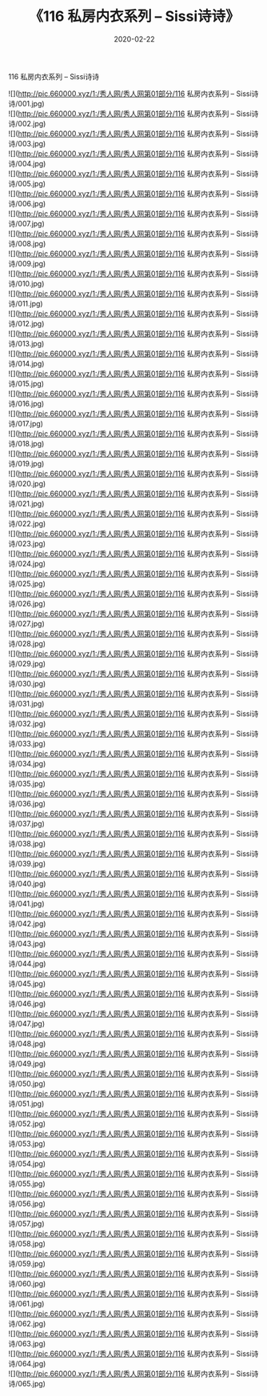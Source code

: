 ﻿---
layout: post
title:  《116 私房内衣系列 – Sissi诗诗》
date:   2020-02-22
img: http://pic.660000.xyz/1:/秀人网/秀人网第01部分/116 私房内衣系列 – Sissi诗诗/000.jpg
categories: [美女, 清纯, 唯美]
---

116 私房内衣系列 – Sissi诗诗

  ![](http://pic.660000.xyz/1:/秀人网/秀人网第01部分/116 私房内衣系列 – Sissi诗诗/001.jpg) <br> ![](http://pic.660000.xyz/1:/秀人网/秀人网第01部分/116 私房内衣系列 – Sissi诗诗/002.jpg) <br> ![](http://pic.660000.xyz/1:/秀人网/秀人网第01部分/116 私房内衣系列 – Sissi诗诗/003.jpg) <br> ![](http://pic.660000.xyz/1:/秀人网/秀人网第01部分/116 私房内衣系列 – Sissi诗诗/004.jpg) <br> ![](http://pic.660000.xyz/1:/秀人网/秀人网第01部分/116 私房内衣系列 – Sissi诗诗/005.jpg) <br> ![](http://pic.660000.xyz/1:/秀人网/秀人网第01部分/116 私房内衣系列 – Sissi诗诗/006.jpg) <br> ![](http://pic.660000.xyz/1:/秀人网/秀人网第01部分/116 私房内衣系列 – Sissi诗诗/007.jpg) <br> ![](http://pic.660000.xyz/1:/秀人网/秀人网第01部分/116 私房内衣系列 – Sissi诗诗/008.jpg) <br> ![](http://pic.660000.xyz/1:/秀人网/秀人网第01部分/116 私房内衣系列 – Sissi诗诗/009.jpg) <br> ![](http://pic.660000.xyz/1:/秀人网/秀人网第01部分/116 私房内衣系列 – Sissi诗诗/010.jpg) <br> ![](http://pic.660000.xyz/1:/秀人网/秀人网第01部分/116 私房内衣系列 – Sissi诗诗/011.jpg) <br> ![](http://pic.660000.xyz/1:/秀人网/秀人网第01部分/116 私房内衣系列 – Sissi诗诗/012.jpg) <br> ![](http://pic.660000.xyz/1:/秀人网/秀人网第01部分/116 私房内衣系列 – Sissi诗诗/013.jpg) <br> ![](http://pic.660000.xyz/1:/秀人网/秀人网第01部分/116 私房内衣系列 – Sissi诗诗/014.jpg) <br> ![](http://pic.660000.xyz/1:/秀人网/秀人网第01部分/116 私房内衣系列 – Sissi诗诗/015.jpg) <br> ![](http://pic.660000.xyz/1:/秀人网/秀人网第01部分/116 私房内衣系列 – Sissi诗诗/016.jpg) <br> ![](http://pic.660000.xyz/1:/秀人网/秀人网第01部分/116 私房内衣系列 – Sissi诗诗/017.jpg) <br> ![](http://pic.660000.xyz/1:/秀人网/秀人网第01部分/116 私房内衣系列 – Sissi诗诗/018.jpg) <br> ![](http://pic.660000.xyz/1:/秀人网/秀人网第01部分/116 私房内衣系列 – Sissi诗诗/019.jpg) <br> ![](http://pic.660000.xyz/1:/秀人网/秀人网第01部分/116 私房内衣系列 – Sissi诗诗/020.jpg) <br> ![](http://pic.660000.xyz/1:/秀人网/秀人网第01部分/116 私房内衣系列 – Sissi诗诗/021.jpg) <br> ![](http://pic.660000.xyz/1:/秀人网/秀人网第01部分/116 私房内衣系列 – Sissi诗诗/022.jpg) <br> ![](http://pic.660000.xyz/1:/秀人网/秀人网第01部分/116 私房内衣系列 – Sissi诗诗/023.jpg) <br> ![](http://pic.660000.xyz/1:/秀人网/秀人网第01部分/116 私房内衣系列 – Sissi诗诗/024.jpg) <br> ![](http://pic.660000.xyz/1:/秀人网/秀人网第01部分/116 私房内衣系列 – Sissi诗诗/025.jpg) <br> ![](http://pic.660000.xyz/1:/秀人网/秀人网第01部分/116 私房内衣系列 – Sissi诗诗/026.jpg) <br> ![](http://pic.660000.xyz/1:/秀人网/秀人网第01部分/116 私房内衣系列 – Sissi诗诗/027.jpg) <br> ![](http://pic.660000.xyz/1:/秀人网/秀人网第01部分/116 私房内衣系列 – Sissi诗诗/028.jpg) <br> ![](http://pic.660000.xyz/1:/秀人网/秀人网第01部分/116 私房内衣系列 – Sissi诗诗/029.jpg) <br> ![](http://pic.660000.xyz/1:/秀人网/秀人网第01部分/116 私房内衣系列 – Sissi诗诗/030.jpg) <br> ![](http://pic.660000.xyz/1:/秀人网/秀人网第01部分/116 私房内衣系列 – Sissi诗诗/031.jpg) <br> ![](http://pic.660000.xyz/1:/秀人网/秀人网第01部分/116 私房内衣系列 – Sissi诗诗/032.jpg) <br> ![](http://pic.660000.xyz/1:/秀人网/秀人网第01部分/116 私房内衣系列 – Sissi诗诗/033.jpg) <br> ![](http://pic.660000.xyz/1:/秀人网/秀人网第01部分/116 私房内衣系列 – Sissi诗诗/034.jpg) <br> ![](http://pic.660000.xyz/1:/秀人网/秀人网第01部分/116 私房内衣系列 – Sissi诗诗/035.jpg) <br> ![](http://pic.660000.xyz/1:/秀人网/秀人网第01部分/116 私房内衣系列 – Sissi诗诗/036.jpg) <br> ![](http://pic.660000.xyz/1:/秀人网/秀人网第01部分/116 私房内衣系列 – Sissi诗诗/037.jpg) <br> ![](http://pic.660000.xyz/1:/秀人网/秀人网第01部分/116 私房内衣系列 – Sissi诗诗/038.jpg) <br> ![](http://pic.660000.xyz/1:/秀人网/秀人网第01部分/116 私房内衣系列 – Sissi诗诗/039.jpg) <br> ![](http://pic.660000.xyz/1:/秀人网/秀人网第01部分/116 私房内衣系列 – Sissi诗诗/040.jpg) <br> ![](http://pic.660000.xyz/1:/秀人网/秀人网第01部分/116 私房内衣系列 – Sissi诗诗/041.jpg) <br> ![](http://pic.660000.xyz/1:/秀人网/秀人网第01部分/116 私房内衣系列 – Sissi诗诗/042.jpg) <br> ![](http://pic.660000.xyz/1:/秀人网/秀人网第01部分/116 私房内衣系列 – Sissi诗诗/043.jpg) <br> ![](http://pic.660000.xyz/1:/秀人网/秀人网第01部分/116 私房内衣系列 – Sissi诗诗/044.jpg) <br> ![](http://pic.660000.xyz/1:/秀人网/秀人网第01部分/116 私房内衣系列 – Sissi诗诗/045.jpg) <br> ![](http://pic.660000.xyz/1:/秀人网/秀人网第01部分/116 私房内衣系列 – Sissi诗诗/046.jpg) <br> ![](http://pic.660000.xyz/1:/秀人网/秀人网第01部分/116 私房内衣系列 – Sissi诗诗/047.jpg) <br> ![](http://pic.660000.xyz/1:/秀人网/秀人网第01部分/116 私房内衣系列 – Sissi诗诗/048.jpg) <br> ![](http://pic.660000.xyz/1:/秀人网/秀人网第01部分/116 私房内衣系列 – Sissi诗诗/049.jpg) <br> ![](http://pic.660000.xyz/1:/秀人网/秀人网第01部分/116 私房内衣系列 – Sissi诗诗/050.jpg) <br> ![](http://pic.660000.xyz/1:/秀人网/秀人网第01部分/116 私房内衣系列 – Sissi诗诗/051.jpg) <br> ![](http://pic.660000.xyz/1:/秀人网/秀人网第01部分/116 私房内衣系列 – Sissi诗诗/052.jpg) <br> ![](http://pic.660000.xyz/1:/秀人网/秀人网第01部分/116 私房内衣系列 – Sissi诗诗/053.jpg) <br> ![](http://pic.660000.xyz/1:/秀人网/秀人网第01部分/116 私房内衣系列 – Sissi诗诗/054.jpg) <br> ![](http://pic.660000.xyz/1:/秀人网/秀人网第01部分/116 私房内衣系列 – Sissi诗诗/055.jpg) <br> ![](http://pic.660000.xyz/1:/秀人网/秀人网第01部分/116 私房内衣系列 – Sissi诗诗/056.jpg) <br> ![](http://pic.660000.xyz/1:/秀人网/秀人网第01部分/116 私房内衣系列 – Sissi诗诗/057.jpg) <br> ![](http://pic.660000.xyz/1:/秀人网/秀人网第01部分/116 私房内衣系列 – Sissi诗诗/058.jpg) <br> ![](http://pic.660000.xyz/1:/秀人网/秀人网第01部分/116 私房内衣系列 – Sissi诗诗/059.jpg) <br> ![](http://pic.660000.xyz/1:/秀人网/秀人网第01部分/116 私房内衣系列 – Sissi诗诗/060.jpg) <br> ![](http://pic.660000.xyz/1:/秀人网/秀人网第01部分/116 私房内衣系列 – Sissi诗诗/061.jpg) <br> ![](http://pic.660000.xyz/1:/秀人网/秀人网第01部分/116 私房内衣系列 – Sissi诗诗/062.jpg) <br> ![](http://pic.660000.xyz/1:/秀人网/秀人网第01部分/116 私房内衣系列 – Sissi诗诗/063.jpg) <br> ![](http://pic.660000.xyz/1:/秀人网/秀人网第01部分/116 私房内衣系列 – Sissi诗诗/064.jpg) <br> ![](http://pic.660000.xyz/1:/秀人网/秀人网第01部分/116 私房内衣系列 – Sissi诗诗/065.jpg) <br>